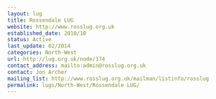 ```yaml
---
layout: lug
title: Rossendale LUG
website: http://www.rosslug.org.uk
established_date: 2010/10
status: Active
last_update: 02/2014
categories: North-West
url: http://lug.org.uk/node/174
contact_address: mailto:admin@rosslug.org.uk
contact: Jon Archer
mailing_list: http://www.rosslug.org.uk/mailman/listinfo/rosslug
permalink: lugs/North-West/Rossendale LUG/
---
```

